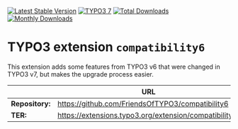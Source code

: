 [![Latest Stable Version](https://poser.pugx.org/friendsoftypo3/compatibility6/v/stable.svg)](https://extensions.typo3.org/extension/compatibility6/)
[![TYPO3 7](https://img.shields.io/badge/TYPO3-7-orange.svg?style=flat-square)](https://get.typo3.org/version/7)
[![Total Downloads](https://poser.pugx.org/friendsoftypo3/compatibility6/d/total.svg)](https://packagist.org/packages/friendsoftypo3/compatibility6)
[![Monthly Downloads](https://poser.pugx.org/friendsoftypo3/compatibility6/d/monthly)](https://packagist.org/packages/friendsoftypo3/compatibility6)

# TYPO3 extension ``compatibility6``

This extension adds some features from TYPO3 v6 that were changed in TYPO3 v7,
but makes the upgrade process easier.

|                  | URL                                                     |
|------------------|---------------------------------------------------------|
| **Repository:**  | https://github.com/FriendsOfTYPO3/compatibility6        |
| **TER:**         | https://extensions.typo3.org/extension/compatibility6/  |
